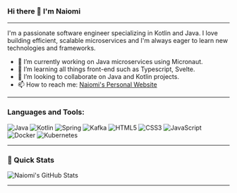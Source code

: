 ### Hi there 👋 I'm Naiomi

---

I'm a passionate software engineer specializing in Kotlin and Java. I love building efficient, scalable microservices and I'm always eager to learn new technologies and frameworks.

- 🔭 I’m currently working on Java microservices using Micronaut.
- 🌱 I’m learning all things front-end such as Typescript, Svelte.
- 👯 I’m looking to collaborate on Java and Kotlin projects.
- 📫 How to reach me: [Naiomi's Personal Website](https://www.naiomi.online)

---

### Languages and Tools:

![Java](https://img.shields.io/badge/Java-%23ED8B00.svg?&style=for-the-badge&logo=java&logoColor=white)
![Kotlin](https://img.shields.io/badge/Kotlin-%237F52FF.svg?&style=for-the-badge&logo=kotlin&logoColor=white)
![Spring](https://img.shields.io/badge/Spring-%236DB33F.svg?&style=for-the-badge&logo=spring&logoColor=white)
![Kafka](https://img.shields.io/badge/Kafka-%2300BFFF.svg?&style=for-the-badge&logo=apache-kafka&logoColor=white)
![HTML5](https://img.shields.io/badge/HTML5-%23E34F26.svg?&style=for-the-badge&logo=html5&logoColor=white)
![CSS3](https://img.shields.io/badge/CSS3-%231572B6.svg?&style=for-the-badge&logo=css3&logoColor=white)
![JavaScript](https://img.shields.io/badge/JavaScript-%23F7DF1E.svg?&style=for-the-badge&logo=javascript&logoColor=black)
![Docker](https://img.shields.io/badge/Docker-%232496ED.svg?&style=for-the-badge&logo=docker&logoColor=white)
![Kubernetes](https://img.shields.io/badge/Kubernetes-%23326CE5.svg?&style=for-the-badge&logo=kubernetes&logoColor=white)

---

### 🚀 Quick Stats

![Naiomi's GitHub Stats](https://github-readme-stats.vercel.app/api?username=C0d3N1nJ4&show_icons=true&theme=tokyonight)

---
